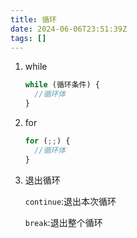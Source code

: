 ```yaml
---
title: 循环
date: 2024-06-06T23:51:39Z
tags: []
---
```


1. while

   ```javascript
   while (循环条件) {
     //循环体
   }
   ```

2. for

   ```javascript
   for (;;) {
     //循环体
   }
   ```

3. 退出循环

   ​`continue`​:退出本次循环

   ​`break`​:退出整个循环
